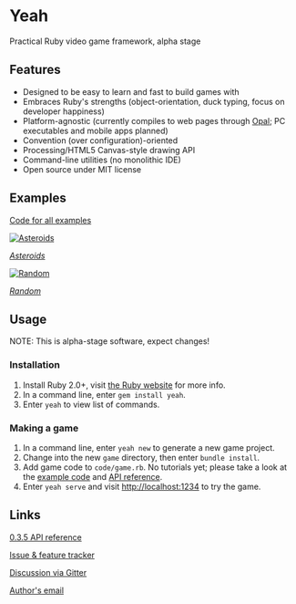 # Yeah

Practical Ruby video game framework, alpha stage


## Features

* Designed to be easy to learn and fast to build games with
* Embraces Ruby's strengths (object-orientation, duck typing, focus on developer happiness)
* Platform-agnostic (currently compiles to web pages through [Opal](http://opalrb.org); PC executables and mobile apps planned)
* Convention (over configuration)-oriented
* Processing/HTML5 Canvas-style drawing API
* Command-line utilities (no monolithic IDE)
* Open source under MIT license


## Examples

[Code for all examples](https://github.com/yeahrb/examples)

[![Asteroids](https://cdn.mediacru.sh/IkYZP46TmCsd.png)](https://yeahrb.github.io/examples/asteroids/runner.html)

[*Asteroids*](https://yeahrb.github.io/examples/asteroids/runner.html)

[![Random](https://cdn.mediacru.sh/KW9M6TndLry0.png)](https://yeahrb.github.io/examples/random/runner.html)

[*Random*](https://yeahrb.github.io/examples/random/runner.html)


## Usage

NOTE: This is alpha-stage software, expect changes!

### Installation

1. Install Ruby 2.0+, visit [the Ruby website](http://ruby-lang.org/) for more info.
2. In a command line, enter `gem install yeah`.
3. Enter `yeah` to view list of commands.

### Making a game

1. In a command line, enter `yeah new` to generate a new game project.
2. Change into the new `game` directory, then enter `bundle install`.
3. Add game code to `code/game.rb`. No tutorials yet; please take a look at the [example code](https://github.com/yeahrb/examples) and [API reference](http://rdoc.info/github/yeahrb/yeah/5efbbc9/frames).
4. Enter `yeah serve` and visit [http://localhost:1234](http://localhost:1234) to try the game.


## Links

[0.3.5 API reference](http://rdoc.info/github/yeahrb/yeah/5efbbc9/frames)

[Issue & feature tracker](https://github.com/yeahrb/yeah/issues)

[Discussion via Gitter](https://gitter.im/yeahrb/yeah)

[Author's email](mailto:skoofoo@gmail.com)

